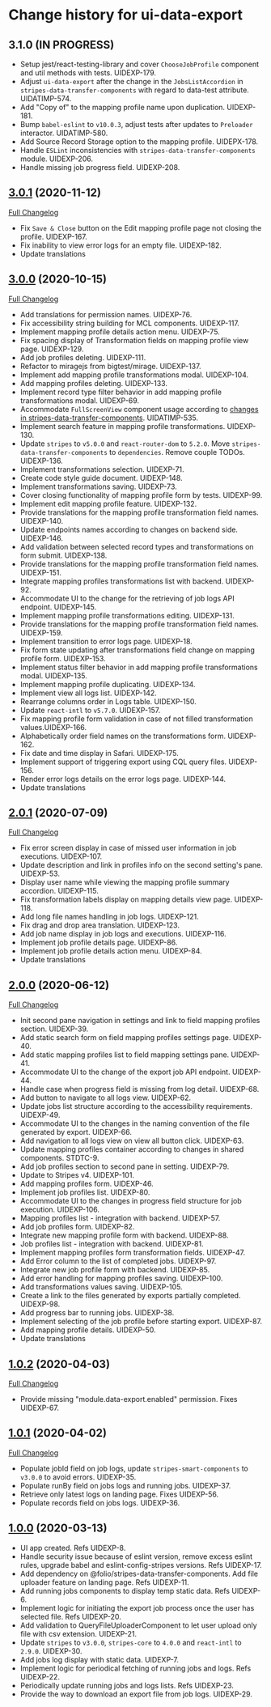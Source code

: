 # Change history for ui-data-export

## 3.1.0 (IN PROGRESS)
* Setup jest/react-testing-library and cover `ChooseJobProfile` component and util methods with tests. UIDEXP-179.
* Adjust `ui-data-export` after the change in the `JobsListAccordion` in `stripes-data-transfer-components` with regard to data-test attribute. UIDATIMP-574.
* Add "Copy of" to the mapping profile name upon duplication. UIDEXP-181.
* Bump `babel-eslint` to `v10.0.3`, adjust tests after updates to `Preloader` interactor. UIDATIMP-580.
* Add Source Record Storage option to the mapping profile. UIDEPX-178.
* Handle `ESLint` inconsistencies with `stripes-data-transfer-components` module. UIDEXP-206.
* Handle missing job progress field. UIDEXP-208.

## [3.0.1](https://github.com/folio-org/ui-data-export/tree/v3.0.1) (2020-11-12)
[Full Changelog](https://github.com/folio-org/ui-data-export/tree/v3.0.0...v3.0.1)
* Fix `Save & Close` button on the Edit mapping profile page not closing the profile. UIDEXP-167.
* Fix inability to view error logs for an empty file. UIDEXP-182.
* Update translations

## [3.0.0](https://github.com/folio-org/ui-data-export/tree/v3.0.0) (2020-10-15)
[Full Changelog](https://github.com/folio-org/ui-data-export/tree/v2.0.1...v3.0.0)
* Add translations for permission names. UIDEXP-76.
* Fix accessibility string building for MCL components. UIDEXP-117.
* Implement mapping profile details action menu. UIDEXP-75.
* Fix spacing display of Transformation fields on mapping profile view page. UIDEXP-129.
* Add job profiles deleting. UIDEXP-111.
* Refactor to miragejs from bigtest/mirage. UIDEXP-137.
* Implement add mapping profile transformations modal. UIDEXP-104.
* Add mapping profiles deleting. UIDEXP-133.
* Implement record type filter behavior in add mapping profile transformations modal. UIDEXP-69.
* Accommodate `FullScreenView` component usage according to [changes in stripes-data-transfer-components](https://github.com/folio-org/stripes-data-transfer-components/pull/88/files). UIDATIMP-535.
* Implement search feature in mapping profile transformations. UIDEXP-130.
* Update `stripes` to `v5.0.0` and `react-router-dom` to `5.2.0`. Move `stripes-data-transfer-components` to `dependencies`. Remove couple TODOs. UIDEXP-136.
* Implement transformations selection. UIDEXP-71.
* Create code style guide document. UIDEXP-148.
* Implement transformations saving. UIDEXP-73.
* Cover closing functionality of mapping profile form by tests. UIDEXP-99.
* Implement edit mapping profile feature. UIDEXP-132.
* Provide translations for the mapping profile transformation field names. UIDEXP-140.
* Update endpoints names according to changes on backend side. UIDEXP-146.
* Add validation between selected record types and transformations on form submit. UIDEXP-138.
* Provide translations for the mapping profile transformation field names. UIDEXP-151.
* Integrate mapping profiles transformations list with backend. UIDEXP-92.
* Accommodate UI to the change for the retrieving of job logs API endpoint. UIDEXP-145.
* Implement mapping profile transformations editing. UIDEXP-131.
* Provide translations for the mapping profile transformation field names. UIDEXP-159.
* Implement transition to error logs page. UIDEXP-18.
* Fix form state updating after transformations field change on mapping profile form. UIDEXP-153.
* Implement status filter behavior in add mapping profile transformations modal. UIDEXP-135.
* Implement mapping profile duplicating. UIDEXP-134.
* Implement view all logs list. UIDEXP-142.
* Rearrange columns order in Logs table. UIDEXP-150.
* Update `react-intl` to `v5.7.0`. UIDEXP-157.
* Fix mapping profile form validation in case of not filled transformation values.UIDEXP-166.
* Alphabetically order field names on the transformations form. UIDEXP-162.
* Fix date and time display in Safari. UIDEXP-175.
* Implement support of triggering export using CQL query files. UIDEXP-156.
* Render error logs details on the error logs page. UIDEXP-144.
* Update translations

## [2.0.1](https://github.com/folio-org/ui-data-export/tree/v2.0.1) (2020-07-09)
[Full Changelog](https://github.com/folio-org/ui-data-export/tree/v2.0.0...v2.0.1)
* Fix error screen display in case of missed user information in job executions. UIDEXP-107.
* Update description and link in profiles info on the second setting's pane. UIDEXP-53.
* Display user name while viewing the mapping profile summary accordion. UIDEXP-115.
* Fix transformation labels display on mapping details view page. UIDEXP-118.
* Add long file names handling in job logs. UIDEXP-121.
* Fix drag and drop area translation. UIDEXP-123.
* Add job name display in job logs and executions. UIDEXP-116.
* Implement job profile details page. UIDEXP-86.
* Implement job profile details action menu. UIDEXP-84.
* Update translations

## [2.0.0](https://github.com/folio-org/ui-data-export/tree/v2.0.0) (2020-06-12)
[Full Changelog](https://github.com/folio-org/ui-data-export/tree/v1.0.2...v2.0.0)
* Init second pane navigation in settings and link to field mapping profiles section. UIDEXP-39.
* Add static search form on field mapping profiles settings page. UIDEXP-40.
* Add static mapping profiles list to field mapping settings pane. UIDEXP-41.
* Accommodate UI to the change of the export job API endpoint. UIDEXP-44.
* Handle case when progress field is missing from log detail. UIDEXP-68.
* Add button to navigate to all logs view. UIDEXP-62.
* Update jobs list structure according to the accessibility requirements. UIDEXP-49.
* Accommodate UI to the changes in the naming convention of the file generated by export. UIDEXP-66.
* Add navigation to all logs view on view all button click. UIDEXP-63.
* Update mapping profiles container according to changes in shared components. STDTC-9.
* Add job profiles section to second pane in setting. UIDEXP-79.
* Update to Stripes v4. UIDEXP-101.
* Add mapping profiles form. UIDEXP-46.
* Implement job profiles list. UIDEXP-80.
* Accommodate UI to the changes in progress field structure for job execution. UIDEXP-106.
* Mapping profiles list - integration with backend. UIDEXP-57.
* Add job profiles form. UIDEXP-82.
* Integrate new mapping profile form with backend. UIDEXP-88.
* Job profiles list - integration with backend. UIDEXP-81.
* Implement mapping profiles form transformation fields. UIDEXP-47.
* Add Error column to the list of completed jobs. UIDEXP-97.
* Integrate new job profile form with backend. UIDEXP-85.
* Add error handling for mapping profiles saving. UIDEXP-100.
* Add transformations values saving. UIDEXP-105.
* Create a link to the files generated by exports partially completed. UIDEXP-98.
* Add progress bar to running jobs. UIDEXP-38.
* Implement selecting of the job profile before starting export. UIDEXP-87.
* Add mapping profile details. UIDEXP-50.
* Update translations

## [1.0.2](https://github.com/folio-org/ui-data-export/tree/v1.0.2) (2020-04-03)
[Full Changelog](https://github.com/folio-org/ui-data-export/tree/v1.0.1...v1.0.2)
* Provide missing "module.data-export.enabled" permission. Fixes UIDEXP-67.

## [1.0.1](https://github.com/folio-org/ui-data-export/tree/v1.0.1) (2020-04-02)
[Full Changelog](https://github.com/folio-org/ui-data-export/tree/v1.0.0...v1.0.1)
* Populate jobId field on job logs, update `stripes-smart-components` to `v3.0.0` to avoid errors. UIDEXP-35.
* Populate runBy field on jobs logs and running jobs. UIDEXP-37.
* Retrieve only latest logs on landing page. Fixes UIDEXP-56.
* Populate records field on jobs logs. UIDEXP-36.

## [1.0.0](https://github.com/folio-org/ui-data-export/tree/v1.0.0) (2020-03-13)
* UI app created. Refs UIDEXP-8.
* Handle security issue because of eslint version, remove excess eslint rules, upgrade babel and eslint-config-stripes versions. Refs UIDEXP-17.
* Add dependency on @folio/stripes-data-transfer-components. Add file uploader feature on landing page. Refs UIDEXP-11.
* Add running jobs components to display temp static data. Refs UIDEXP-6.
* Implement logic for initiating the export job process once the user has selected file. Refs UIDEXP-20.
* Add validation to QueryFileUploaderComponent to let user upload only file with csv extension. UIDEXP-21.
* Update `stripes` to `v3.0.0`, `stripes-core` to `4.0.0` and `react-intl` to `2.9.0`. UIDEXP-30.
* Add jobs log display with static data. UIDEXP-7.
* Implement logic for periodical fetching of running jobs and logs. Refs UIDEXP-22.
* Periodically update running jobs and logs lists. Refs UIDEXP-23.
* Provide the way to download an export file from job logs. UIDEXP-29.
